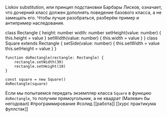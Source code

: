 Liskov substitution, или принцип подстановки Барбары Лисков, означает, что дочерний класс должен дополнять поведение базового класса, а не замещать его. Чтобы лучше разобраться, разберём пример и антипример наследования.

class Rectangle { height: number width: number setHeight(value: number) { this.height = value } setWidth(value: number) { this.width = value } } class Square extends Rectangle { setSide(value: number) { this.setWidth = value this.setHeight = value } }

```
function doRectangle(rectangle: Rectangle) {
    rectangle.setWidth(30)
    rectangle.setHeight(10)
}

const square = new Square()
doRectangle(square) 
```
Если мы попытаемся передать экземпляр класса `Square` в функцию `doRectangle`, то получим прямоугольник, а не квадрат (Малевич бы негодовал)
 #программирование #солид
[[работа]]
[[курс практикума фуллстак]]